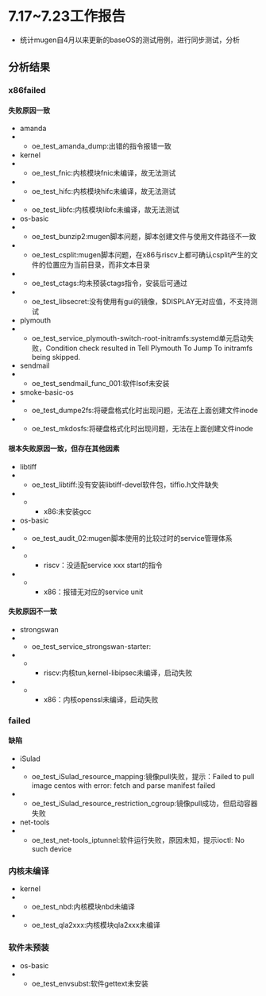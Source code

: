 # 7.17~7.23工作报告
- 统计mugen自4月以来更新的baseOS的测试用例，进行同步测试，分析
## 分析结果
### x86failed
#### 失败原因一致
- amanda
- - oe_test_amanda_dump:出错的指令报错一致
- kernel
- - oe_test_fnic:内核模块fnic未编译，故无法测试
- - oe_test_hifc:内核模块hifc未编译，故无法测试
- - oe_test_libfc:内核模块libfc未编译，故无法测试
- os-basic
- - oe_test_bunzip2:mugen脚本问题，脚本创建文件与使用文件路径不一致
- - oe_test_csplit:mugen脚本问题，在x86与riscv上都可确认csplit产生的文件的位置应为当前目录，而非文本目录
- - oe_test_ctags:均未预装ctags指令，安装后可通过
- - oe_test_libsecret:没有使用有gui的镜像，$DISPLAY无对应值，不支持测试
- plymouth
- - oe_test_service_plymouth-switch-root-initramfs:systemd单元启动失败，Condition check resulted in Tell Plymouth To Jump To initramfs being skipped.
- sendmail
- - oe_test_sendmail_func_001:软件lsof未安装
- smoke-basic-os
- - oe_test_dumpe2fs:将硬盘格式化时出现问题，无法在上面创建文件inode
- - oe_test_mkdosfs:将硬盘格式化时出现问题，无法在上面创建文件inode
#### 根本失败原因一致，但存在其他因素
- libtiff
- - oe_test_libtiff:没有安装libtiff-devel软件包，tiffio.h文件缺失
- - - x86:未安装gcc
- os-basic
- - oe_test_audit_02:mugen脚本使用的比较过时的service管理体系
- - - riscv：没适配service xxx start的指令
- - - x86：报错无对应的service unit
#### 失败原因不一致
- strongswan
- - oe_test_service_strongswan-starter:
- - - riscv:内核tun,kernel-libipsec未编译，启动失败
- - - x86：内核openssl未编译，启动失败

### failed
#### 缺陷
- iSulad
- - oe_test_iSulad_resource_mapping:镜像pull失败，提示：Failed to pull image centos with error: fetch and parse manifest failed
- - oe_test_iSulad_resource_restriction_cgroup:镜像pull成功，但启动容器失败
- net-tools
- - oe_test_net-tools_iptunnel:软件运行失败，原因未知，提示ioctl: No such device
### 内核未编译
- kernel
- - oe_test_nbd:内核模块nbd未编译
- - oe_test_qla2xxx:内核模块qla2xxx未编译
### 软件未预装
- os-basic
- - oe_test_envsubst:软件gettext未安装
